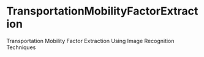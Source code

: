 # TransportationMobilityFactorExtraction
Transportation Mobility Factor Extraction Using Image Recognition Techniques 
